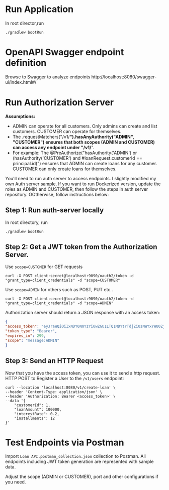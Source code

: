 # Run Application

In root director,run

```shell
./gradlew bootRun 
```

# OpenAPI Swagger endpoint definition

Browse to Swagger to analyze endpoints http://localhost:8080/swagger-ui/index.html#/

# Run Authorization Server

**Assumptions:**
- ADMIN can operate for all customers. Only admins can create and list customers. CUSTOMER can operate for themselves.
- The .requestMatchers("/v1/**").hasAnyAuthority("ADMIN", "CUSTOMER") ensures that both scopes (ADMIN and CUSTOMER) can access any endpoint under "/v1/**".
- For example: The @PreAuthorize("hasAuthority('ADMIN') or (hasAuthority('CUSTOMER') and #loanRequest.customerId == principal.id)") ensures that ADMIN can create loans for any customer. CUSTOMER can only create loans for themselves.

You'll need to run auth server to access endpoints. I slightly modified my own Auth server [sample](https://github.com/barrida/authorization-server). If you want to run Dockerized version, update the roles as ADMIN and CUSTOMER, then follow the steps in auth server repository. OOtherwise, follow instructions below:

## Step 1: Run auth-server locally
In root directory, run

```shell
./gradlew bootRun 
```

## Step 2: Get a JWT token from the Authorization Server.
Use `scope=CUSTOMER` for GET requests

```shell
curl -X POST client:secret@localhost:9090/oauth2/token -d "grant_type=client_credentials" -d "scope=CUSTOMER"
```
Use `scope=ADMIN` for others such as POST, PUT etc..

```shell
curl -X POST client:secret@localhost:9090/oauth2/token -d "grant_type=client_credentials" -d "scope=ADMIN"
```

Authorization server should return a JSON response with an access token:

```json
{
"access_token": "eyJraWQiOiIxNDY0NmYzYi0wZGU1LTQ1MDYtYTdjZi0zNWYxYWU0ZjU5MjIiLCJhbGciOiJSUzI1NiJ9...",
"token_type": "Bearer",
"expires_in": 299,
"scope": "message:ADMIN"
}
```

## Step 3: Send an HTTP Request

Now that you have the access token, you can use it to send a http request. HTTP POST to Register a User to the `/v1/users` endpoint:

```shell
curl --location 'localhost:8080/v1/create-loan' \
--header 'Content-Type: application/json' \
--header 'Authorization: Bearer <access_token>' \
--data '{
    "customerId": 1,
    "loanAmount": 100000,
    "interestRate": 0.2,
    "installments": 12
}'
```
# Test Endpoints via Postman

Import `Loan API.postman_collection.json` collection to Postman. All endpoints including JWT token generation are represented with sample data.

Adjust the scope (ADMIN or CUSTOMER), port and other configurations if you need.


